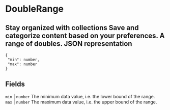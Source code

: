  
#  DoubleRange 
Stay organized with collections  Save and categorize content based on your preferences. 
A range of doubles.
JSON representation  
---  
```
{
 "min": number,
 "max": number
}
```
  
Fields  
---  
`min` |  `number` The minimum data value, i.e. the lower bound of the range.  
`max` |  `number` The maximum data value, i.e. the upper bound of the range.  
